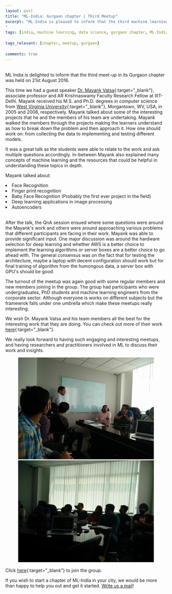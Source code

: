 ```yaml
---
layout: post
title: "ML-India: Gurgaon chapter | Third Meetup"
excerpt: "ML-India is pleased to inform that the third machine learning meetup in its Gurgaon chapter was on 21st August. The discussion revolved around breaking down the problem into parts and then approaching it. They also talked about how one should work through the process of collecting the data to implementing it and then testing different models.
"
tags: [india, machine learning, data science, gurgaon chapter, ML-India, meetup]

tags_relevant: [chapter, meetup, gurgaon]

comments: true
---
```

<br>
ML India is delighted to inform that the third meet-up in its Gurgaon chapter was held on 21st August 2016. 

This time we had a guest speaker [Dr. Mayank Vatsa](https://www.iiitd.edu.in/~mayank/){:target="_blank"}, associate professor and AR Krishnaswamy Faculty Research Fellow at IIIT-Delhi. Mayank received his M.S. and Ph.D. degrees in computer science from [West Virginia University](http://www.wvu.edu/){:target="_blank"}, Morgantown, WV, USA, in 2005 and 2008, respectively. Mayank talked about some of the interesting projects that he and the members of his team are undertaking. Mayank walked the members through the projects making the learners understand as how to break down the problem and then approach it. How one should work on: from collecting the data to implementing and testing different models.

It was a great talk as the students were able to relate to the work and ask multiple questions accordingly. In-between Mayank also explained many concepts of machine learning and the resources that could be helpful in understanding these topics in depth.

Mayank talked about:
<li>Face Recognition</li>
<li>Finger print recognition</li>
<li>Baby Face Recognition (Probably the first ever project in the field)</li>
<li>Deep learning applications in image processing</li>
<li>Autoencoders</li>



<br>After the talk, the QnA session ensued where some questions were around the Mayank's work and others were around approaching various problems that different participants are facing in their work. Mayank was able to provide significant input. One major discussion was around the hardware selection for deep learning and whether AWS is a better choice to implement the learning algorithms or server boxes are a better choice to go ahead with. The general consensus was on the fact that for testing the architecture, maybe a laptop with decent configuration should work but for final training of algorithm from the humongous data, a server box with GPU's should be good.

The turnout of the meetup was again good with some regular members and new members joining in the group. The group had participants who were undergraduates, PhD students and machine learning engineers from the corporate sector. Although everyone is works on different subjects but the framewrok falls under one umbrella which make these meetups really interesting.

We wish Dr. Mayank Vatsa and his team members all the best for the interesting work that they are doing. You can check out more of their work [here](http://iab-rubric.org/){:target="_blank"}.

We really look forward to having such engaging and interesting meetups, and having researchers and practitioners involved in ML to discuss their work and insights. 

<figure class="half">
    <a href="/images/600_453375530.jpeg"><img src="/images/600_453375530.jpeg"></a>
    <a href="/images/600_453375523.jpeg"><img src="/images/600_453375523.jpeg"></a>
    <figcaption></figcaption>
</figure>


Click [here](http://www.meetup.com/Machine-Learning-India-Gurgaon/){:target="_blank"} to join the group.

If you wish to start a chapter of ML-India in your city, we would be more than happy to help you out and get it started. <a href="mailto:varun@aspiringminds.com" target="_top">Write us a mail</a>!
